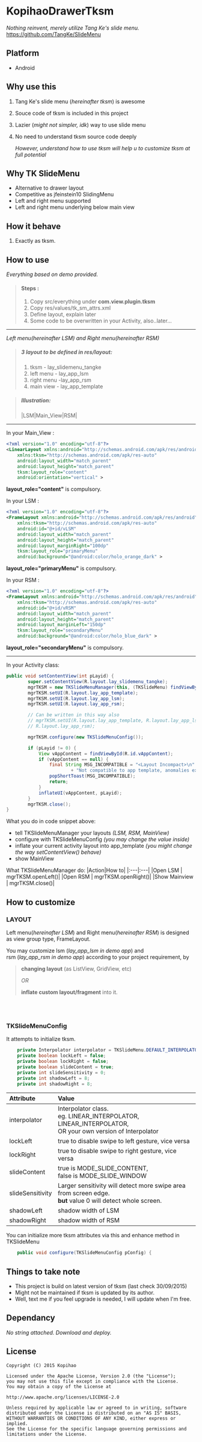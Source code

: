 # KopihaoDrawerTksm 

_Nothing reinvent, merely utilize Tang Ke's slide menu._
https://github.com/TangKe/SlideMenu
 
## Platform
- Android

## Why use this
1. Tang Ke's slide menu (*hereinafter tksm*) is awesome
2. Souce code of tksm is included in this project
3. Lazier (*might not simpler, idk*) way to use slide menu 
4. No need to understand tksm source code deeply
  
	_However, understand how to use tksm will help u to customize tksm at full potential_


## Why TK SlideMenu
* Alternative to drawer layout
* Competitive as jfeinstein10 SlidingMenu
* Left and right menu supported
* Left and right menu underlying below main view
  
## How it behave
1. Exactly as tksm. 

## How to use  
_Everything based on demo provided._ <br> 

>#### Steps : 
> 1. Copy src/everything under **com.view.plugin.tksm**
> 2. Copy res/values/tk_sm_attrs.xml
> 2. Define layout, explain later
> 3. Some code to be overwritten in your Activity, also..later... 

---

_Left menu(*hereinafter LSM*) and Right menu(*hereinafter RSM*)_<br>


> ##### 3 layout to be defined in res/layout:
> 1. tksm - lay_slidemenu_tangke
> 2. left menu - lay_app_lsm
> 3. right menu -lay_app_rsm 
> 4. main view - lay_app_template

> ##### Illustration:<br>
>|LSM|Main_View|RSM|<br>
 
 ---
 
In your Main_View : 
```xml
<?xml version="1.0" encoding="utf-8"?>
<LinearLayout xmlns:android="http://schemas.android.com/apk/res/android"
    xmlns:tksm="http://schemas.android.com/apk/res-auto"
    android:layout_width="match_parent"
    android:layout_height="match_parent"
    tksm:layout_role="content"
    android:orientation="vertical" >
```
**layout_role="content"** is compulsory.

In your LSM : 
```xml
<?xml version="1.0" encoding="utf-8"?>
<FrameLayout xmlns:android="http://schemas.android.com/apk/res/android"
    xmlns:tksm="http://schemas.android.com/apk/res-auto"
    android:id="@+id/vLSM"
    android:layout_width="match_parent"
    android:layout_height="match_parent"
    android:layout_marginRight="100dp"
    tksm:layout_role="primaryMenu"
    android:background="@android:color/holo_orange_dark" >
```
**layout_role="primaryMenu"** is compulsory.<br>
 

In your RSM : 
```xml
<?xml version="1.0" encoding="utf-8"?>
<FrameLayout xmlns:android="http://schemas.android.com/apk/res/android"
    xmlns:tksm="http://schemas.android.com/apk/res-auto"
    android:id="@+id/vRSM"
    android:layout_width="match_parent"
    android:layout_height="match_parent"
    android:layout_marginLeft="150dp"
    tksm:layout_role="secondaryMenu"
    android:background="@android:color/holo_blue_dark" >
```
**layout_role="secondaryMenu"** is compulsory.

--- 

In your Activity class:
 
```java
public void setContentView(int pLayid) {
		super.setContentView(R.layout.lay_slidemenu_tangke);
		mgrTKSM = new TKSlideMenuManager(this, (TKSlideMenu) findViewById(R.id.tksm));
		mgrTKSM.setUI(R.layout.lay_app_template);
		mgrTKSM.setUI(R.layout.lay_app_lsm);
		mgrTKSM.setUI(R.layout.lay_app_rsm);

		// Can be written in this way also
        // mgrTKSM.setUI(R.layout.lay_app_template, R.layout.lay_app_lsm,
		// R.layout.lay_app_rsm);

		mgrTKSM.configure(new TKSlideMenuConfig());

		if (pLayid != 0) {
			View vAppContent = findViewById(R.id.vAppContent);
			if (vAppContent == null) {
				final String MSG_INCOMPATIBLE = "<Layout Incompact>\n"
						+ "Not compatible to app template, anomalies expected";
				popShortToast(MSG_INCOMPATIBLE);
				return;
			}
			inflateUI(vAppContent, pLayid);
		}
		mgrTKSM.close();
}  
```   

What you do in code snippet above:
* tell TKSlideMenuManager your layouts _(LSM, RSM, MainView)_
* configure with TKSlideMenuConfig _(you may change the value inside)_
* inflate your current activity layout into app_template _(you might change the way setContentView() behave)_
* show MainView

What TKSlideMenuManager do:
|Action|How to|
|:---|:---|
|Open LSM | mgrTKSM.openLeft()|
|Open RSM | mgrTKSM.openRight()|
|Show Mainview | mgrTKSM.close()|


## How to customize

### LAYOUT 

Left menu(*hereinafter LSM*) and Right menu(*hereinafter RSM*) is designed as view group type, FrameLayout.

You may customize lsm (*lay_app_lsm in demo app*) and<br> 
rsm (*lay_app_rsm in demo app*) according to your project requirement, 
by 
> **changing layout** (as ListView, GridView, etc)  
> 
> _OR_ 
> 
> **inflate custom layout/fragment** into it.
  
<br><br> 
  
### TKSlideMenuConfig

It attempts to initialize tksm.
```java
	private Interpolator interpolator = TKSlideMenu.DEFAULT_INTERPOLATOR;
	private boolean lockLeft = false;
	private boolean lockRight = false;
	private boolean slideContent = true;
	private int slideSensitivity = 0;
	private int shadowLeft = 8;
	private int shadowRight = 8; 
```
|Attribute|Value|
|:---|:---|
|interpolator|Interpolator class.<br>eg. LINEAR_INTERPOLATOR, LINEAR_INTERPOLATOR, <br> OR your own version of Interpolator |
|lockLeft|true to disable swipe to left gesture, vice versa|
|lockRight|true to disable swipe to right gesture, vice versa|
|slideContent|true is MODE_SLIDE_CONTENT, <br> false is MODE_SLIDE_WINDOW |
|slideSensitivity|Larger sensitivity will detect more swipe area from screen edge.<br> **but** value 0 will detect whole screen. |
|shadowLeft|shadow width of LSM|
|shadowRight|shadow width of RSM|


You can initialize more tksm attributes via this and enhance method in TKSlideMenu
```java
	public void configure(TKSlideMenuConfig pConfig) {
```

## Things to take note
- This project is build on latest version of tksm (last check 30/09/2015) 
- Might not be maintained if tksm is updated by its author.
- Well, text me if you feel upgrade is needed, I will update when I'm free. 
 
## Dependancy 
_No string attached. Download and deploy._  
 
## License  

```
Copyright (C) 2015 Kopihao
 
Licensed under the Apache License, Version 2.0 (the "License");
you may not use this file except in compliance with the License.
You may obtain a copy of the License at

http://www.apache.org/licenses/LICENSE-2.0

Unless required by applicable law or agreed to in writing, software
distributed under the License is distributed on an "AS IS" BASIS,
WITHOUT WARRANTIES OR CONDITIONS OF ANY KIND, either express or implied.
See the License for the specific language governing permissions and
limitations under the License.
```















